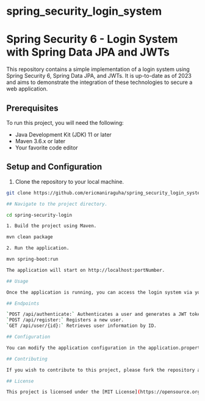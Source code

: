 # spring_security_login_system

# Spring Security 6 - Login System with Spring Data JPA and JWTs

This repository contains a simple implementation of a login system using Spring Security 6, Spring Data JPA, and JWTs. It is up-to-date as of 2023 and aims to demonstrate the integration of these technologies to secure a web application.

## Prerequisites

To run this project, you will need the following:

- Java Development Kit (JDK) 11 or later
- Maven 3.6.x or later
- Your favorite code editor

## Setup and Configuration

1. Clone the repository to your local machine.

```bash
git clone https://github.com/ericmaniraguha/spring_security_login_system.git

## Navigate to the project directory.

cd spring-security-login

1. Build the project using Maven.

mvn clean package

2. Run the application.

mvn spring-boot:run

The application will start on http://localhost:portNumber.

## Usage

Once the application is running, you can access the login system via your web browser or use a tool like cURL or Postman to interact with the API endpoints.

## Endpoints

`POST /api/authenticate:` Authenticates a user and generates a JWT token.
`POST /api/register:` Registers a new user.
`GET /api/user/{id}:` Retrieves user information by ID.

## Configuration

You can modify the application configuration in the application.properties file located in the `src/main/resources directory.`

## Contributing

If you wish to contribute to this project, please fork the repository and create a pull request with your changes.

## License

This project is licensed under the [MIT License](https://opensource.org/licenses/MIT).

